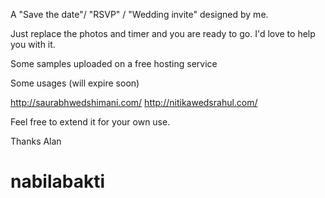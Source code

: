 A "Save the date"/ "RSVP" / "Wedding invite" designed by me.

Just replace the photos and timer and you are ready to go. I'd love to help you with it.

Some samples uploaded on a free hosting service

Some usages (will expire soon)

http://saurabhwedshimani.com/
http://nitikawedsrahul.com/

Feel free to extend it for your own use.


Thanks
Alan
# nabilabakti
